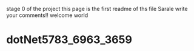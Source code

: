stage 0 of the project
this page is the first readme of ths file
Sarale write your comments!!
welcome world
# dotNet5783_6963_3659

